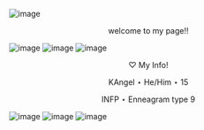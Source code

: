 ![image](https://i.pinimg.com/originals/d6/50/89/d65089df822b9ee5acbde82ec944ad2a.jpg)
<p align="center">
welcome to my page!!

![image](https://64.media.tumblr.com/6bc0d30a188342a200824e1f4fb0a096/ec4e0e3064314d61-95/s75x75_c1/188099f20ab3d825c3862f7c5906fb6e409f355a.gifv)
![image](https://64.media.tumblr.com/c7e6c7087e0c7acbd109a0ff27bef501/ec4e0e3064314d61-c8/s400x600/42265d2c5ff90478e4b1fad4930e14e4c4f5b4ce.pnj)
![image](https://64.media.tumblr.com/52d3b7e91b3af58d3cfa5ead417eee48/ec4e0e3064314d61-77/s250x400/7f9a2fbd548df621e6598c8138293a6fc77f218d.gifv)

<p align="center">
♡ My Info!

<p align="center">
KAngel ⋆ He/Him ⋆ 15
<p align="center">
INFP ⋆ Enneagram type 9

![image](https://64.media.tumblr.com/ead727db84dfc0162e7adbacc0ded202/1aefeced37ef47a9-a6/s100x200/85c1d1c05a70e62c1430b7220ae5b67fd03c5811.webp)
![image](https://64.media.tumblr.com/8378bab90b71ef16ff7068f5c1173a31/1aefeced37ef47a9-05/s100x200/45b9bf7cc27a177e22782c67d7d04d5c946102ed.gifv)
![image](https://64.media.tumblr.com/c2f0682aa59aeb9588898fc168138664/1aefeced37ef47a9-7d/s100x200/2a55194ed2b3201a39306f6542cc651b3b8195ef.webp)
